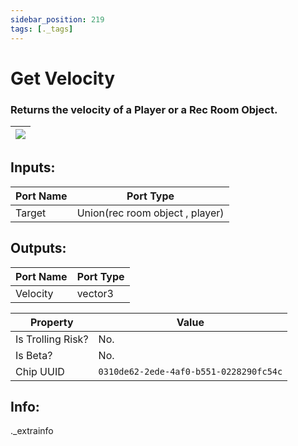 ```yaml
---
sidebar_position: 219
tags: [._tags]
---
```


# Get Velocity


### Returns the velocity of a Player or a Rec Room Object.

| ![](https://images-ext-2.discordapp.net/external/MPmIaQzlEPmgGWlgi-WxBBXt0Bjv_zWPkg1y1f_sy3s/https/www.recroomcircuits.com/image/circuit/absolute-value?width=206&height=108) |
|-----|

## Inputs:
| Port Name | Port Type |
|-----------|-----------|
| Target | Union(rec room object , player) |

## Outputs:
| Port Name | Port Type |
|-----------|-----------|
| Velocity | vector3 | 

| Property  | Value |
|-------------------|-----------|
| Is Trolling Risk? | No. |
| Is Beta? | No. |
| Chip UUID | `0310de62-2ede-4af0-b551-0228290fc54c` |

## Info:
._extrainfo